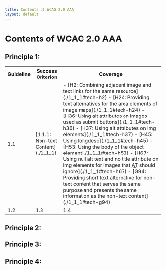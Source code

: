 ```yaml
---
title: Contents of WCAG 2.0 AAA
layout: default
---
```

# Contents of WCAG 2.0 AAA

## Principle 1:

<table>
<tr>
<th id="guideline">Guideline</th>
<th id="sc">Success Criterion</th>
<th id="coverage">Coverage</th>
</tr>
<tr>
<td id="gl1_1" headers="guideline">1.1</td>
<td id="sc1_1_1" headers="sc gl1_1">[1.1.1: Non-text Content](./1_1_1)</td>
<td id="cov1_1_1" headers="coverage gl1_1">
- [H2: Combining adjacent image and text links for the same resource](./1_1_1#tech-h2)
- [H24: Providing text alternatives for the area elements of image maps](./1_1_1#tech-h24)
- [H36: Using alt attributes on images used as submit buttons](./1_1_1#tech-h36)
- [H37: Using alt attributes on img elements](./1_1_1#tech-h37)
- [H45: Using longdesc](./1_1_1#tech-h45)
- [H53: Using the body of the object element[./1_1_1#tech-h53)
- [H67: Using null alt text and no title attribute on img elements for images that <acronym title="assistive technology">AT</acronym> should ignore](./1_1_1#tech-h67)
- [G94: Providing short text alternative for non-text content that serves the same purpose and presents the same information as the non-text content](./1_1_1#tech-g94)
</td>
</tr>
<tr>
<td id="gl1_2" headers="guideline" rowspan="9">1.2</td>
</tr>
<tr>
<td id="gl1_3" headers="guideline" rowspan="3">1.3</td>
</tr>
<tr>
<td id="gl1_4" headers="guideline" rowspan="10">1.4</td>
</tr>
</table>

## Principle 2:

## Principle 3:

## Principle 4:
